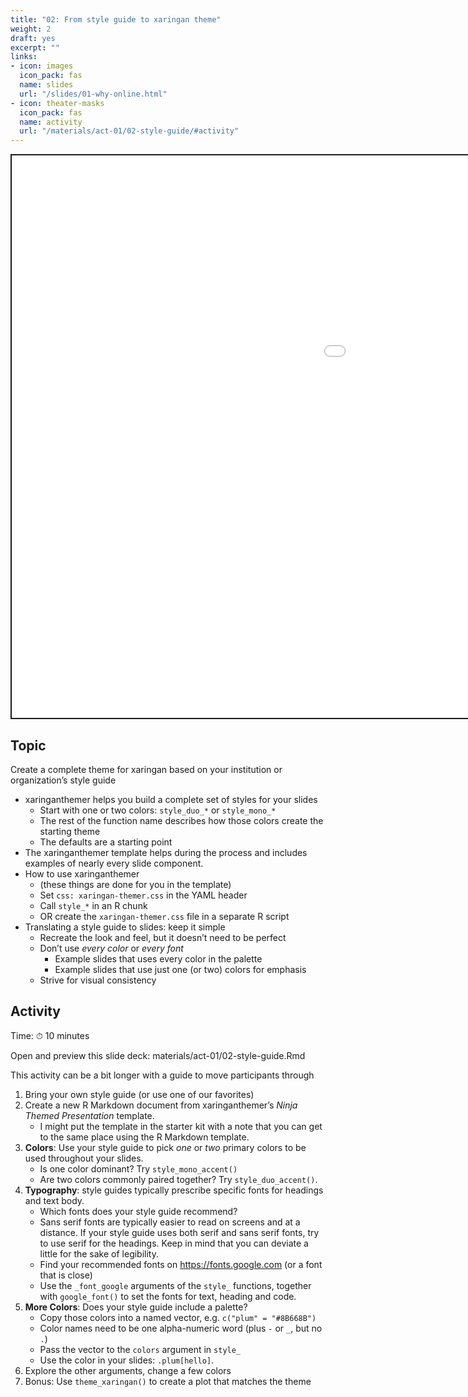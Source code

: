 ```yaml
---
title: "02: From style guide to xaringan theme"
weight: 2
draft: yes
excerpt: ""
links:
- icon: images
  icon_pack: fas
  name: slides
  url: "/slides/01-why-online.html"
- icon: theater-masks
  icon_pack: fas
  name: activity
  url: "/materials/act-01/02-style-guide/#activity"
---
```


<script src="{{< blogdown/postref >}}index_files/clipboard/clipboard.min.js"></script>
<link href="{{< blogdown/postref >}}index_files/xaringanExtra-clipboard/xaringanExtra-clipboard.css" rel="stylesheet" />
<script src="{{< blogdown/postref >}}index_files/xaringanExtra-clipboard/xaringanExtra-clipboard.js"></script>
<script>window.xaringanExtraClipboard(null, {"button":"Copy Code","success":"Copied!","error":"Press Ctrl+C to Copy"})</script>
<script src="{{< blogdown/postref >}}index_files/fitvids/fitvids.min.js"></script>
<div class="shareagain" style="min-width:300px;margin:1em auto;">
<iframe src="/slides/03-why-r.html" width="1600" height="900" style="border:2px solid currentColor;" loading="lazy" allowfullscreen></iframe>
<script>fitvids('.shareagain', {players: 'iframe'});</script>
</div>

## Topic

Create a complete theme for xaringan based on your institution or organization’s style guide

-   xaringanthemer helps you build a complete set of styles for your slides
    -   Start with one or two colors: `style_duo_*` or `style_mono_*`
    -   The rest of the function name describes how those colors create the starting theme
    -   The defaults are a starting point
-   The xaringanthemer template helps during the process and includes examples of nearly every slide component.
-   How to use xaringanthemer
    -   (these things are done for you in the template)
    -   Set `css: xaringan-themer.css` in the YAML header
    -   Call `style_*` in an R chunk
    -   OR create the `xaringan-themer.css` file in a separate R script
-   Translating a style guide to slides: keep it simple
    -   Recreate the look and feel, but it doesn’t need to be perfect
    -   Don’t use *every color* or *every font*
        -   Example slides that uses every color in the palette
        -   Example slides that use just one (or two) colors for emphasis
    -   Strive for visual consistency

## Activity

Time: ⏱ 10 minutes

Open and preview this slide deck: materials/act-01/02-style-guide.Rmd

This activity can be a bit longer with a guide to move participants through

1.  Bring your own style guide (or use one of our favorites)
2.  Create a new R Markdown document from xaringanthemer’s *Ninja Themed Presentation* template.
    -   I might put the template in the starter kit with a note that you can get to the same place using the R Markdown template.
3.  **Colors**: Use your style guide to pick *one* or *two* primary colors to be used throughout your slides.
    -   Is one color dominant? Try `style_mono_accent()`
    -   Are two colors commonly paired together? Try `style_duo_accent()`.
4.  **Typography**: style guides typically prescribe specific fonts for headings and text body.
    -   Which fonts does your style guide recommend?
    -   Sans serif fonts are typically easier to read on screens and at a distance. If your style guide uses both serif and sans serif fonts, try to use serif for the headings. Keep in mind that you can deviate a little for the sake of legibility.
    -   Find your recommended fonts on https://fonts.google.com (or a font that is close)
    -   Use the `_font_google` arguments of the `style_` functions, together with `google_font()` to set the fonts for text, heading and code.
5.  **More Colors**: Does your style guide include a palette?
    -   Copy those colors into a named vector, e.g. `c("plum" = "#8B668B")`
    -   Color names need to be one alpha-numeric word (plus `-` or `_`, but no `.`)
    -   Pass the vector to the `colors` argument in `style_`
    -   Use the color in your slides: `.plum[hello]`.
6.  Explore the other arguments, change a few colors
7.  Bonus: Use `theme_xaringan()` to create a plot that matches the theme
